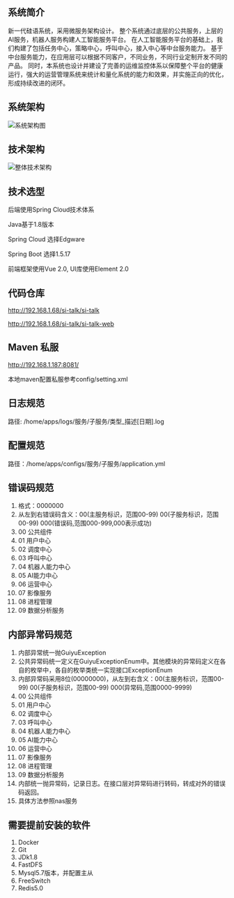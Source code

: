 ## 系统简介 ##
新一代硅语系统，采用微服务架构设计。
整个系统通过底层的公共服务，上层的AI服务，机器人服务构建人工智能服务平台。
在人工智能服务平台的基础上，我们构建了包括任务中心，策略中心，呼叫中心，接入中心等中台服务能力。
基于中台服务能力，在应用层可以根据不同客户，不同业务，不同行业定制开发不同的产品。
同时，本系统也设计并建设了完善的运维监控体系以保障整个平台的健康运行，强大的运营管理系统来统计和量化系统的能力和效果，并实施正向的优化，形成持续改进的闭环。

## 系统架构 ##
![系统架构图](http://192.168.1.5/mediawiki/images/4/46/%E7%B3%BB%E7%BB%9F%E6%9E%B6%E6%9E%84%E5%9B%BE.png)

## 技术架构 ##
![整体技术架构](http://192.168.1.5/mediawiki/images/e/e4/%E6%95%B4%E4%BD%93%E6%8A%80%E6%9C%AF%E6%9E%B6%E6%9E%84%E8%AE%BE%E8%AE%A1.png)

## 技术选型 ##
后端使用Spring Cloud技术体系

Java基于1.8版本

Spring Cloud 选择Edgware

Spring Boot 选择1.5.17

前端框架使用Vue 2.0, UI库使用Element 2.0


## 代码仓库 ##
http://192.168.1.68/si-talk/si-talk

http://192.168.1.68/si-talk/si-talk-web

## Maven 私服 ##
http://192.168.1.187:8081/

本地maven配置私服参考config/setting.xml

## 日志规范 ##
路径: /home/apps/logs/服务/子服务/类型_描述[日期].log

## 配置规范 ##
路径：/home/apps/configs/服务/子服务/application.yml

## 错误码规范 ##
1. 格式：0000000
2. 从左到右错误码含义：00(主服务标识，范围00-99) 00(子服务标识，范围00-99) 000(错误码,范围000-999,000表示成功)
3. 00 公共组件
4. 01 用户中心
5. 02 调度中心
6. 03 呼叫中心
7. 04 机器人能力中心
8. 05 AI能力中心
9. 06 运营中心
10. 07 影像服务
11. 08 进程管理
12. 09 数据分析服务



## 内部异常码规范 ##
1. 内部异常统一抛GuiyuException
2. 公共异常码统一定义在GuiyuExceptionEnum中。其他模块的异常码定义在各自的枚举中，各自的枚举类统一实现接口ExceptionEnum
3. 内部异常码采用8位(00000000)，从左到右含义：00(主服务标识，范围00-99) 00(子服务标识，范围00-99) 000(异常码,范围0000-9999)
4. 00 公共组件
5. 01 用户中心
6. 02 调度中心
7. 03 呼叫中心
8. 04 机器人能力中心
9. 05 AI能力中心
10. 06 运营中心
11. 07 影像服务
12. 08 进程管理
13. 09 数据分析服务
12. 内部统一抛异常码，记录日志。在接口层对异常码进行转码，转成对外的错误码返回。
13. 具体方法参照nas服务

## 需要提前安装的软件 ##
1. Docker
2. Git
3. JDk1.8
4. FastDFS
5. Mysql5.7版本，并配置主从
6. FreeSwitch
7. Redis5.0